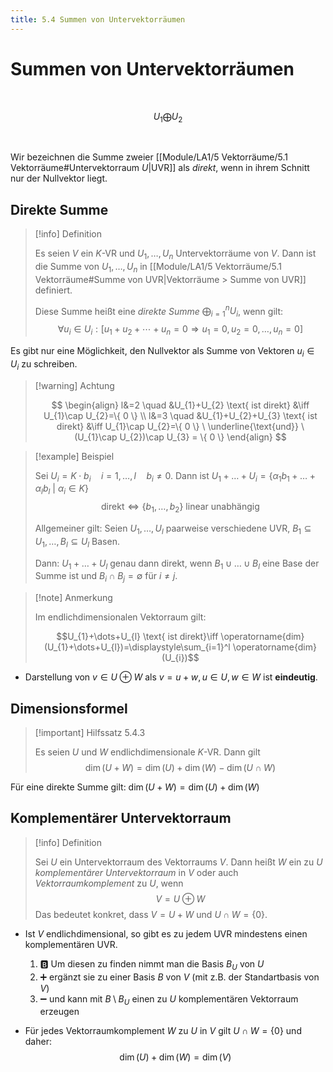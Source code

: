 ```yaml
---
title: 5.4 Summen von Untervektorräumen
---
```


# Summen von Untervektorräumen

<br />

$$U_{1}\bigoplus U_{2}$$

<br />

Wir bezeichnen die Summe zweier [[Module/LA1/5 Vektorräume/5.1 Vektorräume#Untervektorraum $U$|UVR]] als *direkt*, wenn in ihrem Schnitt nur der Nullvektor liegt.

## Direkte Summe

> [!info] Definition 
> 
> Es seien $V$ ein $K$-VR und $U_1, \ldots, U_n$ Untervektorräume von $V$. Dann ist die Summe von $U_1, \ldots, U_n$ in [[Module/LA1/5 Vektorräume/5.1 Vektorräume#Summe von UVR|Vektorräume > Summe von UVR]] definiert.
> 
> Diese Summe heißt eine *direkte Summe* $\bigoplus_{i=1}^n U_i$, wenn gilt:
> $$
> \forall u_i \in U_i:\left[u_1+u_2+\cdots+u_n=0 \Longrightarrow u_1=0, u_2=0, \ldots, u_n=0\right]
> $$

Es gibt nur eine Möglichkeit, den Nullvektor als Summe von Vektoren $u_i \in U_i$ zu schreiben. 

> [!warning] Achtung
> 
> $$
> \begin{align}
> l&=2  \quad &U_{1}+U_{2} \text{ ist direkt} &\iff U_{1}\cap U_{2}=\{ 0 \} \\
> l&=3  \quad &U_{1}+U_{2}+U_{3} \text{ ist direkt} &\iff U_{1}\cap U_{2}=\{ 0 \} \ \underline{\text{und}} \  (U_{1}\cap U_{2})\cap U_{3} = \{ 0 \}
> \end{align}
> $$

> [!example] Beispiel 
> 
> Sei $U_{i}=K\cdot b_{i} \quad i=1,\dots,l \quad b_{i}\neq 0$.
> Dann ist $U_{1}+\dots+U_{i}=\{ \alpha_{1}b_{1}+\dots+\alpha_{l}b_{l} \ | \ \alpha_{i} \in K \}$
> $$\text{direkt}\iff \{ b_{1},\dots,b_{2} \} \text{ linear unabhängig}$$
> 
> Allgemeiner gilt: Seien $U_{1},\dots,U_{l}$ paarweise verschiedene UVR, 
> $B_{1} \subseteq U_{1},\dots,B_{l}\subseteq U_{l}$ Basen.
> 
> Dann: $U_{1}+\dots+U_{l}$ genau dann direkt, wenn
> $B_{1} \cup \dots \cup B_{l}$ eine Base der Summe ist und
> $B_{i} \cap B_{j}=\emptyset$ für $i\neq j$.

> [!note] Anmerkung
> 
> Im endlichdimensionalen Vektorraum gilt:
> 
> $$U_{1}+\dots+U_{l} \text{ ist direkt}\iff \operatorname{dim}(U_{1}+\dots+U_{l})=\displaystyle\sum_{i=1}^l \operatorname{dim}(U_{i})$$

- Darstellung von $v \in U \oplus W$ als $v=u+w, u \in U, w \in W$ ist **eindeutig**.

## Dimensionsformel

> [!important] Hilfssatz 5.4.3
> 
> Es seien $U$ und $W$ endlichdimensionale $K$-VR. Dann gilt
> $$
> \operatorname{dim}(U+W)=\operatorname{dim}(U)+\operatorname{dim}(W)-\operatorname{dim}(U \cap W)
> $$

Für eine direkte Summe gilt: $\operatorname{dim}(U+W)=\operatorname{dim}(U)+\operatorname{dim}(W)$

## Komplementärer Untervektorraum

> [!info] Definition 
> 
> Sei $U$ ein Untervektorraum des Vektorraums $V$. Dann heißt $W$ ein zu $U$ *komplementärer Untervektorraum* in $V$ oder auch *Vektorraumkomplement* zu $U$, wenn
> $$
> V=U \oplus W
> $$
> Das bedeutet konkret, dass $V=U+W$ und $U \cap W=\{0\}$.

- Ist $V$ endlichdimensional, so gibt es zu jedem UVR mindestens einen komplementären UVR.
    1. 🅱️ Um diesen zu finden nimmt man die Basis $B_U$ von $U$
    2. ➕ ergänzt sie zu einer Basis $B$ von $V$ (mit z.B. der Standartbasis von $V$)
    3. ➖ und kann mit $B\setminus B_{U}$ einen zu $U$ komplementären Vektorraum erzeugen
    
- Für jedes Vektorraumkomplement $W$ zu $U$ in $V$ gilt $U \cap W = \{ 0 \}$ und daher:
  $$\operatorname{dim}(U)+\operatorname{dim}(W)=\operatorname{dim}(V)$$
  